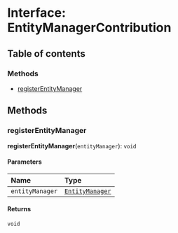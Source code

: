 # Interface: EntityManagerContribution

## Table of contents

### Methods

* [registerEntityManager](/en/auto-docs/playground-react/interfaces/EntityManagerContribution.md#registerentitymanager)

## Methods

### registerEntityManager

**registerEntityManager**(`entityManager`): `void`

#### Parameters

| Name | Type |
| :------ | :------ |
| `entityManager` | [`EntityManager`](/en/auto-docs/playground-react/classes/EntityManager.md) |

#### Returns

`void`
